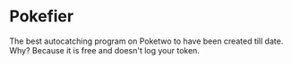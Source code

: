 # Pokefier
The best autocatching program on Poketwo to have been created till date. Why? Because it is free and doesn't log your token.
